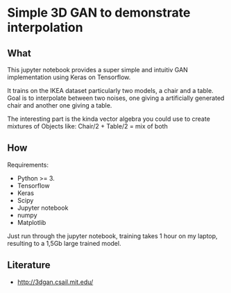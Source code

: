 # Simple 3D GAN to demonstrate interpolation

## What

This jupyter notebook provides 
a super simple and intuitiv GAN implementation using Keras on Tensorflow.

It trains on the IKEA dataset particularly two models, a chair and a table.
Goal is to interpolate between two noises, one giving a artificially generated chair and another one giving a table.

The interesting part is the kinda vector algebra you could use to create mixtures of Objects like:
Chair/2 + Table/2 = mix of both

## How
Requirements:

- Python >= 3.
- Tensorflow
- Keras
- Scipy
- Jupyter notebook
- numpy
- Matplotlib

Just run through the jupyter notebook, training takes 1 hour on my laptop, resulting to a 1,5Gb large trained model.

## Literature

- http://3dgan.csail.mit.edu/